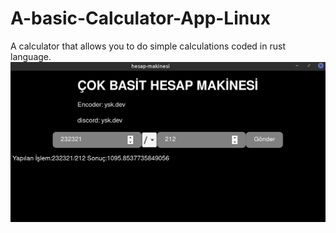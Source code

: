 # A-basic-Calculator-App-Linux
A calculator that allows you to do simple calculations coded in rust language.
![Markdown symbol](1.png)  
